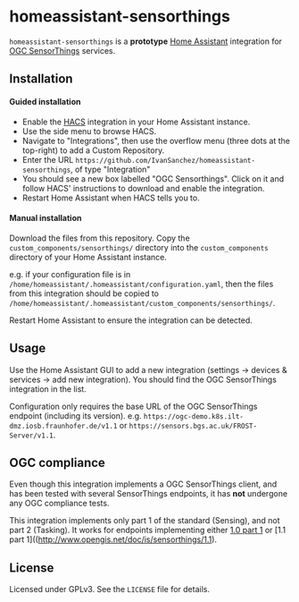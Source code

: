 # homeassistant-sensorthings

`homeassistant-sensorthings` is a **prototype** [Home Assistant](https://www.home-assistant.io) integration for [OGC SensorThings](https://ogcapi.ogc.org/sensorthings/) services.

## Installation

#### Guided installation

- Enable the [HACS](https://hacs.xyz/) integration in your Home Assistant instance.
- Use the side menu to browse HACS.
- Navigate to "Integrations", then use the overflow menu (three dots at the top-right) to add a Custom Repository.
- Enter the URL `https://github.com/IvanSanchez/homeassistant-sensorthings`, of type "Integration"
- You should see a new box labelled "OGC Sensorthings". Click on it and follow HACS' instructions to download and enable the integration.
- Restart Home Assistant when HACS tells you to.

#### Manual installation

Download the files from this repository. Copy the `custom_components/sensorthings/` directory into the `custom_components` directory of your Home Assistant instance.

e.g. if your configuration file is in `/home/homeassistant/.homeassistant/configuration.yaml`, then the files from this integration should be copied to `/home/homeassistant/.homeassistant/custom_components/sensorthings/`.

Restart Home Assistant to ensure the integration can be detected.


## Usage

Use the Home Assistant GUI to add a new integration (settings → devices & services → add new integration). You should find the OGC SensorThings integration in the list.

Configuration only requires the base URL of the OGC SensorThings endpoint (including its version). e.g. `https://ogc-demo.k8s.ilt-dmz.iosb.fraunhofer.de/v1.1` or `https://sensors.bgs.ac.uk/FROST-Server/v1.1`.

## OGC compliance

Even though this integration implements a OGC SensorThings client, and has been tested with several SensorThings endpoints, it has **not** undergone any OGC compliance tests.

This integration implements only part 1 of the standard (Sensing), and not part 2 (Tasking). It works for endpoints implementing either [1.0 part 1](http://www.opengis.net/doc/is/sensorthings/1.0) or [1.1 part 1]((http://www.opengis.net/doc/is/sensorthings/1.1).

## License

Licensed under GPLv3. See the `LICENSE` file for details.
